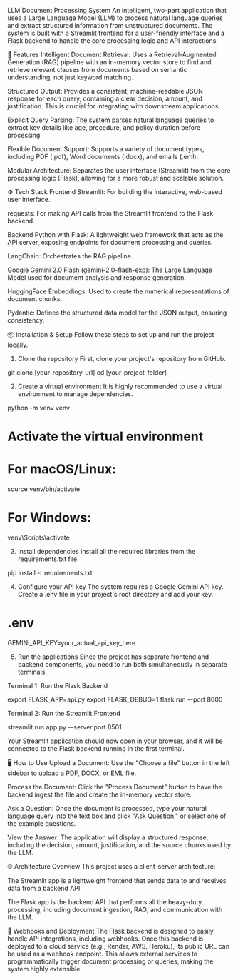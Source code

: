 LLM Document Processing System
An intelligent, two-part application that uses a Large Language Model (LLM) to process natural language queries and extract structured information from unstructured documents. The system is built with a Streamlit frontend for a user-friendly interface and a Flask backend to handle the core processing logic and API interactions.

🚀 Features
Intelligent Document Retrieval: Uses a Retrieval-Augmented Generation (RAG) pipeline with an in-memory vector store to find and retrieve relevant clauses from documents based on semantic understanding, not just keyword matching.

Structured Output: Provides a consistent, machine-readable JSON response for each query, containing a clear decision, amount, and justification. This is crucial for integrating with downstream applications.

Explicit Query Parsing: The system parses natural language queries to extract key details like age, procedure, and policy duration before processing.

Flexible Document Support: Supports a variety of document types, including PDF (.pdf), Word documents (.docx), and emails (.eml).

Modular Architecture: Separates the user interface (Streamlit) from the core processing logic (Flask), allowing for a more robust and scalable solution.

⚙️ Tech Stack
Frontend
Streamlit: For building the interactive, web-based user interface.

requests: For making API calls from the Streamlit frontend to the Flask backend.

Backend
Python with Flask: A lightweight web framework that acts as the API server, exposing endpoints for document processing and queries.

LangChain: Orchestrates the RAG pipeline.

Google Gemini 2.0 Flash (gemini-2.0-flash-exp): The Large Language Model used for document analysis and response generation.

HuggingFace Embeddings: Used to create the numerical representations of document chunks.

Pydantic: Defines the structured data model for the JSON output, ensuring consistency.

📦 Installation & Setup
Follow these steps to set up and run the project locally.

1. Clone the repository
First, clone your project's repository from GitHub.

git clone [your-repository-url]
cd [your-project-folder]

2. Create a virtual environment
It is highly recommended to use a virtual environment to manage dependencies.

python -m venv venv

# Activate the virtual environment
# For macOS/Linux:
source venv/bin/activate

# For Windows:
venv\Scripts\activate

3. Install dependencies
Install all the required libraries from the requirements.txt file.

pip install -r requirements.txt

4. Configure your API key
The system requires a Google Gemini API key. Create a .env file in your project's root directory and add your key.

# .env
GEMINI_API_KEY=your_actual_api_key_here

5. Run the applications
Since the project has separate frontend and backend components, you need to run both simultaneously in separate terminals.

Terminal 1: Run the Flask Backend

export FLASK_APP=api.py
export FLASK_DEBUG=1
flask run --port 8000

Terminal 2: Run the Streamlit Frontend

streamlit run app.py --server.port 8501

Your Streamlit application should now open in your browser, and it will be connected to the Flask backend running in the first terminal.

🖥️ How to Use
Upload a Document: Use the "Choose a file" button in the left sidebar to upload a PDF, DOCX, or EML file.

Process the Document: Click the "Process Document" button to have the backend ingest the file and create the in-memory vector store.

Ask a Question: Once the document is processed, type your natural language query into the text box and click "Ask Question," or select one of the example questions.

View the Answer: The application will display a structured response, including the decision, amount, justification, and the source chunks used by the LLM.

🌐 Architecture Overview
This project uses a client-server architecture:

The Streamlit app is a lightweight frontend that sends data to and receives data from a backend API.

The Flask app is the backend API that performs all the heavy-duty processing, including document ingestion, RAG, and communication with the LLM.

🔗 Webhooks and Deployment
The Flask backend is designed to easily handle API integrations, including webhooks. Once this backend is deployed to a cloud service (e.g., Render, AWS, Heroku), its public URL can be used as a webhook endpoint. This allows external services to programmatically trigger document processing or queries, making the system highly extensible.
